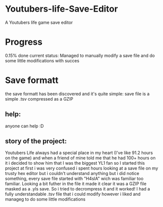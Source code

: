 # Youtubers-life-Save-Editor
A Youtubers life game save editor

# Progress
0.15% done current status: Managed to manually modify a save file and do some little modifications with succes

# Save formatt
the save formatt has been discovered and it's quite simple:
save file is a simple .tsv compressed as a GZIP

## help:
anyone can help :D

## story of the project:
Youtubers Life always had a special place in my heart (I've like 91.2 hours on the game) and when a friend of mine told me that he had 100+ hours on it i decided to show him that I was the biggest YL1 fan so I started this project
at first i was very confused i spent hours looking at a save file on my trusty hex editor but i couldn't understand anything but i did notice something, every save file started with "H4sIA" wich was familiar too familiar. Looking a bit futher in the file it made it clear it was a GZIP file masked as a .yls save. So i tried to decrompress it and it worked! I had a fully understandable .tsv file that i could modify however i liked and manageg to do some little modifications
